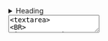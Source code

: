 <details>
<summary>Heading</summary>
<ul>
<li> markdown list 1</li>
<ul>
<li> nested list 1</li>
<li> nested list 2</li>
</ul>
<li> markdown list 2</li>
</ul>
</details>

<textarea name="Describe why you want to register"><textarea>   
<BR>
<input type="button" value="ok" />
<select name="city">
  <option value="BOS">BOS</option>
  <option value="SFO" selected="selected">SFO</option>
  <option value="NYC">NYC</option>
</select>

